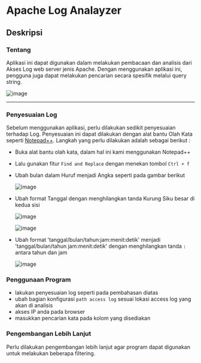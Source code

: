 # Apache Log Analayzer

## Deskripsi
### Tentang
Aplikasi ini dapat digunakan dalam melakukan pembacaan dan analisis dari Akses Log web server jenis Apache. Dengan menggunakan aplikasi ini, pengguna juga dapat melakukan pencarian secara spesifik melalui query string.

![image](https://github.com/TaufikSharePoint/apacheloganalayzer/assets/117842809/fd8a95c4-27d7-4986-b421-2cc29ec11c94)

---

### Penyesuaian Log
Sebelum menggunakan aplikasi, perlu dilakukan sedikit penyesuaian terhadap Log. Penyesuaian ini dapat dilakukan dengan alat bantu Olah Kata seperti [Notepad++](https://notepad-plus-plus.org/downloads/v8.5.2/).
Langkah yang perlu dilakukan adalah sebagai berikut :
 - Buka alat bantu olah kata, dalam hal ini kami menggunakan Notepad++
 - Lalu gunakan fitur `Find and Replace` dengan menekan tombol `Ctrl + f`
 - Ubah bulan dalam Huruf menjadi Angka seperti pada gambar berikut
 
   ![image](https://github.com/TaufikSharePoint/apacheloganalayzer/assets/117842809/e107aa96-7f0f-4578-9686-3944ccd6dc95)
   
 - Ubah format Tanggal dengan menghilangkan tanda Kurung Siku besar di kedua sisi
 
   ![image](https://github.com/TaufikSharePoint/apacheloganalayzer/assets/117842809/7c1b6cd8-c677-467c-b642-400f2e5bc8ea)
   
   ![image](https://github.com/TaufikSharePoint/apacheloganalayzer/assets/117842809/012e5562-215a-4e9a-936c-56d95df8fbe3)
   
 - Ubah format 'tanggal/bulan/tahun:jam:menit:detik' menjadi 'tanggal/bulan/tahun jam:menit:detik'  dengan menghilangkan tanda `:` antara tahun dan jam
 
   ![image](https://github.com/TaufikSharePoint/apacheloganalayzer/assets/117842809/5e5648bf-3cc3-47a8-a88e-4f81f46dd440)


### Penggunaan Program
 - lakukan penyesuaian  log seperti pada pembahasan diatas
 - ubah bagian konfigurasi `path access log` sesuai lokasi access log yang akan di analisis
 - akses IP anda pada browser
 - masukkan pencarian kata pada kolom yang disediakan 
 
 ### Pengembangan Lebih Lanjut
 Perlu dilakukan pengembangan lebih lanjut agar program dapat digunakan untuk melakukan beberapa filtering.
